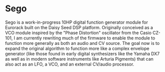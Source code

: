 # Sego

Sego is a work-in-progress 10HP digital function generator module for Eurorack built on the Daisy Seed DSP platform. Originally conceived as a VCO module inspired by the "Phase Distortion" oscillator from the Casio CZ-101, I am currently rewriting much of the firmware to enable the module to function more generally as both an audio and CV source. The goal now is to expand the original algorithm to function more like a complex envelope generator (like those found in early digital synthesizers like the Yamaha DX7 as well as in modern software instruments like Arturia Pigments) that can also act as an LFO, a VCO, and an external CV/audio processor.
